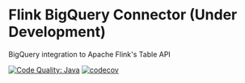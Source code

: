 # Flink BigQuery Connector (Under Development)
BigQuery integration to Apache Flink's Table API

[![Code Quality: Java](https://img.shields.io/lgtm/grade/java/g/GoogleCloudDataproc/flink-bigquery-connector.svg?logo=lgtm&logoWidth=18)](https://lgtm.com/projects/g/GoogleCloudDataproc/flink-bigquery-connector/context:java)
[![codecov](https://codecov.io/gh/GoogleCloudDataproc/flink-bigquery-connector/branch/main/graph/badge.svg)](https://codecov.io/gh/GoogleCloudDataproc/flink-bigquery-connector)
